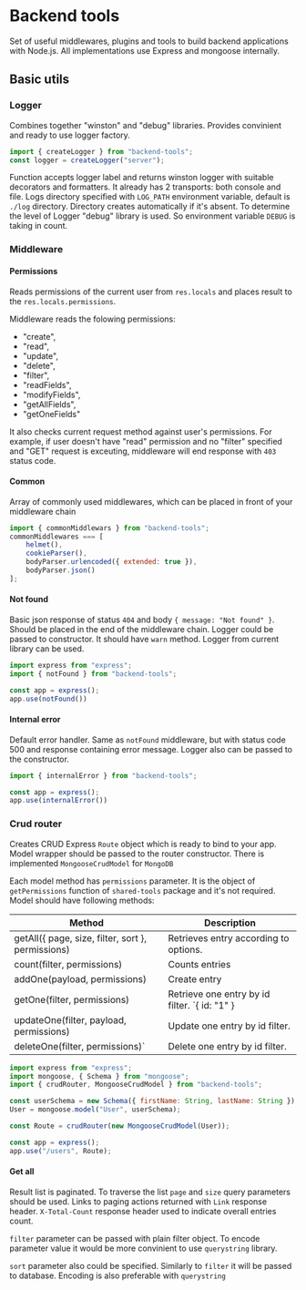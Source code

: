 # Backend tools
Set of useful middlewares, plugins and tools to build backend applications with Node.js. All implementations use Express and mongoose internally.

## Basic utils

### Logger
Combines together "winston" and "debug" libraries. Provides convinient and ready to use logger factory.
    
```javascript
import { createLogger } from "backend-tools";
const logger = createLogger("server");
```

Function accepts logger label and returns winston logger with suitable decorators and formatters. It already has 2 transports: both console and file. Logs directory specified with `LOG_PATH` environment variable, default is `./log` directory. Directory creates automatically if it's absent.
To determine the level of Logger "debug" library is used. So environment variable `DEBUG` is taking in count.

### Middleware

#### Permissions
Reads permissions of the current user from `res.locals` and places result to the `res.locals.permissions`.

Middleware reads the folowing permissions:
- "create",
- "read",
- "update",
- "delete",
- "filter",
- "readFields",
- "modifyFields",
- "getAllFields",
- "getOneFields"

It also checks current request method against user's permissions. For example, if user doesn't have "read" permission and no "filter" specified and "GET" request is exceuting, middleware will end response with `403` status code.

#### Common
Array of commonly used middlewares, which can be placed in front of your middleware chain
```javascript
import { commonMiddlewars } from "backend-tools";
commonMiddlewares === [
    helmet(),
    cookieParser(),
    bodyParser.urlencoded({ extended: true }),
    bodyParser.json()
];
```

#### Not found
Basic json response of status `404` and body `{ message: "Not found" }`. Should be placed in the end of the middleware chain. Logger could be passed to constructor. It should have `warn` method. Logger from current library can be used.
```javascript
import express from "express";
import { notFound } from "backend-tools";

const app = express();
app.use(notFound())
```

#### Internal error
Default error handler. Same as `notFound` middleware, but with status code 500 and response containing error message. Logger also can be passed to the constructor.
```javascript
import { internalError } from "backend-tools";

const app = express();
app.use(internalError())
```

### Crud router
Creates CRUD Express `Route` object which is ready to bind to your app.
Model wrapper should be passed to the router constructor. There is implemented `MongooseCrudModel` for `MongoDB`

Each model method has `permissions` parameter. It is the object of `getPermissions` function of `shared-tools` package and it's not required.
Model should have following methods:

|Method                                             |Description|
|---------------------------------------------------|-----------------------------------------|
|getAll({ page, size, filter, sort }, permissions)| Retrieves entry according to options.   |
|count(filter, permissions)                       | Counts entries                          |
|addOne(payload, permissions)                     | Create entry                            |
|getOne(filter, permissions)                      | Retrieve one entry by id filter. `{ id: "1" }|
|updateOne(filter, payload, permissions)          | Update one entry by id filter.          |
|deleteOne(filter, permissions)`                  | Delete one entry by id filter.          |

```javascript
import express from "express";
import mongoose, { Schema } from "mongoose";
import { crudRouter, MongooseCrudModel } from "backend-tools";

const userSchema = new Schema({ firstName: String, lastName: String });
User = mongoose.model("User", userSchema);

const Route = crudRouter(new MongooseCrudModel(User));

const app = express();
app.use("/users", Route);
```

#### Get all
Result list is paginated. To traverse the list `page` and `size` query parameters should be used. Links to paging actions returned with `Link` response header. `X-Total-Count` response header used to indicate overall entries count.

`filter` parameter can be passed with plain filter object. To encode parameter value it would be more convinient to use `querystring` library.

`sort` parameter also could be specified. Similarly to `filter` it will be passed to database. Encoding is also preferable with `querystring`